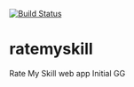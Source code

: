 [![Build Status](https://travis-ci.org/ratemyskill/ratemyskill.svg?branch=master)](https://travis-ci.org/ratemyskill/ratemyskill)

# ratemyskill
Rate My Skill web app
Initial GG
